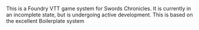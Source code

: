 This is a Foundry VTT game system for Swords Chronicles. It is currently in an incomplete state, but is undergoing active development. 
This is based on the excellent Boilerplate system

